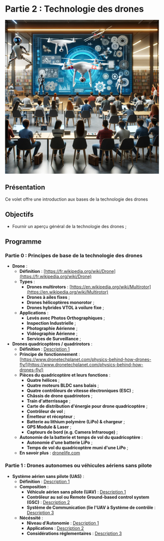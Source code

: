 # Partie 2 : Technologie des drones

![Couverture Drone Technology](images/DronetechnologyCoverImage.png)

## Présentation
Ce volet offre une introduction aux bases de la technologie des drones

## Objectifs
- Fournir un aperçu général de la technologie des drones ;

## Programme

### Partie 0 : Principes de base de la technologie des drones
- **Drone** :
  - **Définition** : [https://fr.wikipedia.org/wiki/Drone](https://fr.wikipedia.org/wiki/Drone)
  - **Types** :
    - **Drones multirotors** : [https://en.wikipedia.org/wiki/Multirotor](https://en.wikipedia.org/wiki/Multirotor)
    - **Drones à ailes fixes** ;
    - **Drones hélicoptères monorotor** ;
    - **Drones hybrides VTOL à voilure fixe** ;
  - **Applications** :
    - **Levés avec Photos Orthographiques** ;
    - **Inspection Industrielle** ;
    - **Photographie Aérienne** ;
    - **Vidéographie Aérienne** ;
    - **Services de Surveillance** ;
- **Drones quadricoptères / quadrirotors** :
  - **Définition** : [Description 1](#)
  - **Principe de fonctionnement** : [https://www.dronetechplanet.com/physics-behind-how-drones-fly/](https://www.dronetechplanet.com/physics-behind-how-drones-fly/)
  - **Pièces du quadricoptère et leurs fonctions** :
    - **Quatre hélices** ;
    - **Quatre moteurs BLDC sans balais** ;
    - **Quatre contrôleurs de vitesse électroniques (ESC)** ;
    - **Châssis de drone quadrirotors** ;
    - **Train d'atterrissage** ;
    - **Carte de distribution d'énergie pour drone quadricoptère** ;
    - **Contrôleur de vol** ;
    - **Émetteur et récepteur** ;
    - **Batterie au lithium polymère (LiPo) & chargeur** ;
    - **GPS Module & Laser** ;
    - **Capteurs de bord (e.g. Camera Infrarouge)** ;
  - **Autonomie de la batterie et temps de vol du quadricoptère** :
    - **Autonomie d'une batterie LiPo** ;
    - **Temps de vol du quadricoptère muni d'une LiPo** ;
  - **En savoir plus** : [dronelife.com](dronelife.com)

### Partie 1 : Drones autonomes ou véhicules aériens sans pilote
- **Système aérien sans pilote (UAS)** :
  - **Définition** : [Description 1](#)
  - **Composition** :
    - **Véhicule aérien sans pilote (UAV)** : [Description 1](#)
    - **Contrôleur au sol ou Remote Ground-based control system (GSC)** : [Description 2](#)
    - **Système de Communication (lie l'UAV à Système de contrôle** : [Description 3](#)
  - **Nécéssité** :
    - **Niveau d'Autonomie** : [Description 1](#)
    - **Applications** : [Description 2](#)
    - **Considérations réglementaires** : [Description 3](#)
